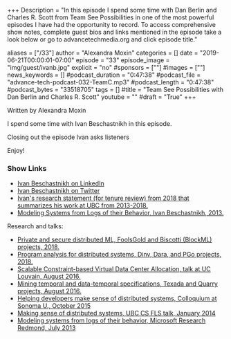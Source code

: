 +++
Description = "In this episode I spend some time with Dan Berlin and Charles R. Scott from Team See Possibilities in one of the most powerful episodes I have had the opportunity to record. To access comprehensive show notes, complete guest bios and links mentioned in the episode take a look below or go to advancetechmedia.org and click episode title."

aliases = ["/33"]
author = "Alexandra Moxin"
categories = []
date = "2019-06-21T00:00:01-07:00"
episode = "33"
episode_image = "img/guest/ivanb.jpg"
explicit = "no"
#sponsors = [""]
#images = [""]
news_keywords = []
#podcast_duration = "0:47:38"
#podcast_file = "advance-tech-podcast-032-TeamC.mp3"
#podcast_length = "0:47:38"
#podcast_bytes = "33518705"
tags = []
#title = "Team See Possibilities with Dan Berlin and Charles R. Scott"
youtube = ""
#draft = "True"
+++

Written by Alexandra Moxin

I spend some time with Ivan Beschastnikh in this episode.

Closing out the episode Ivan asks listeners

Enjoy!

### Show Links

* [Ivan Beschastnikh on LinkedIn]()
* [Ivan Beschastnikh on Twitter](https://twitter.com/bestchai)
* [Ivan's research statement (for tenure review) from 2018 that summarizes his work at UBC from 2013-2018.](https://www.cs.ubc.ca/~bestchai/job_materials/ivan_beschastnikh_rstatement-2018.pdf)
* [Modeling Systems from Logs of their Behavior, Ivan Beschastnikh, 2013.](https://www.cs.ubc.ca/~bestchai/theses/ivan_beschastnikh_thesis.pdf)

Research and talks:
* [Private and secure distributed ML, FoolsGold and Biscotti (BlockML) projects, 2018.](https://www.cs.ubc.ca/~bestchai/papers/2018-private-secure-distributed-ML.pdf)
* [Program analysis for distributed systems, Dinv, Dara, and PGo projects, 2018.](https://www.cs.ubc.ca/~bestchai/papers/2018-prog-analysis-for-dist-sys-slides.pdf)
* [Scalable Constraint-based Virtual Data Center Allocation, talk at UC Louvain, August 2016.](https://www.cs.ubc.ca/~bestchai/papers/2016-netsolver-ivan-talk-uc-louvain-aug-18-2016.pdf)
* [Mining temporal and data-temporal specifications, Texada and Quarry projects, August 2016.](https://www.cs.ubc.ca/~bestchai/papers/2016-texada_quarry-main-talk.pdf)
* [Helping developers make sense of distributed systems, Colloquium at Sonoma U., October 2015](https://www.youtube.com/watch?v=-k9nJY_-h5c)
* [Making sense of distributed systems, UBC CS FLS talk, January 2014](https://www.youtube.com/watch?v=TcGenWjCEJI)
* [Modeling systems from logs of their behavior, Microsoft Research Redmond, July 2013](https://www.microsoft.com/en-us/research/video/modeling-systems-from-logs-of-their-behavior/?from=http%3A%2F%2Fresearch.microsoft.com%2Fapps%2Fvideo%2Fdl.aspx%3Fid%3D198259)